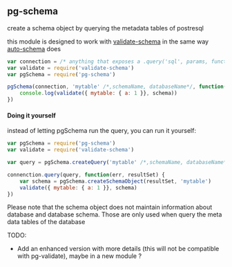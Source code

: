 pg-schema
---------

create a schema object by querying the metadata tables of postresql

this module is designed to work with [validate-schema](https://github.com/segmentio/validate-schema) in the same way [auto-schema](https://github.com/segmentio/auto-schema) does

```javascript
var connection = /* anything that exposes a .query('sql', params, function(err, results) {}) interface to a postgresql server */
var validate = require('validate-schema')
var pgSchema = require('pg-schema')

pgSchema(connection, 'mytable' /*,schemaName, databaseName*/, function(err, schema) {		
    console.log(validate({ mytable: { a: 1 }}, schema))
})
```

#### Doing it yourself
instead of letting pgSchema run the query, you can run it yourself:
```javascript
var pgSchema = require('pg-schema')
var validate = require('validate-schema')

var query = pgSchema.createQuery('mytable' /*,schemaName, databaseName*/)

connenction.query(query, function(err, resultSet) {
    var schema = pgSchema.createSchemaObject(resultSet, 'mytable')
    validate({ mytable: { a: 1 }}, schema)
})
```
Please note that the schema object does not maintain information about database and database schema. Those are only used when query the meta data tables of the database

TODO:
- Add an enhanced version with more details (this will not be compatible with pg-validate), maybe in a new module ?
